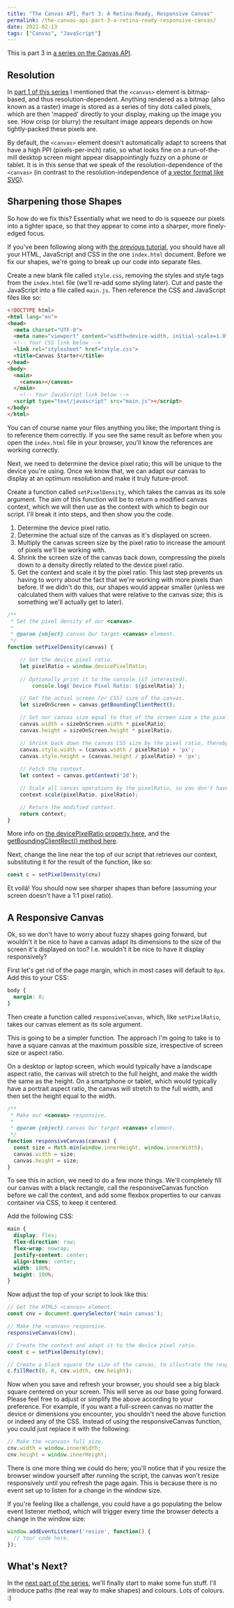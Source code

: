 ```yaml
---
title: "The Canvas API, Part 3: A Retina-Ready, Responsive Canvas"
permalink: /the-canvas-api-part-3-a-retina-ready-responsive-canvas/
date: 2021-02-13
tags: ["Canvas", "JavaScript"]
---
```


This is part 3 in [a series on the Canvas API](/tag/canvas/).

## Resolution

In [part 1 of this series](/the-canvas-api-part-1-the-background/) I mentioned that the `<canvas>` element is bitmap-based, and thus resolution-dependent. Anything rendered as a bitmap (also known as a raster) image is stored as a series of tiny dots called pixels, which are then 'mapped' directly to your display, making up the image you see. How crisp (or blurry) the resultant image appears depends on how tightly-packed these pixels are.

By default, the `<canvas>` element doesn't automatically adapt to screens that have a high PPI (pixels-per-inch) ratio, so what looks fine on a run-of-the-mill desktop screen might appear disappointingly fuzzy on a phone or tablet. It is in this sense that we speak of the resolution-dependence of the `<canvas>` (in contrast to the resolution-independence of [a vector format like SVG](https://css-tricks.com/lodge/svg/)).

## Sharpening those Shapes

So how do we fix this? Essentially what we need to do is squeeze our pixels into a tighter space, so that they appear to come into a sharper, more finely-edged focus.

If you've been following along with [the previous tutorial](/the-canvas-api-part-2-basic-shapes-and-the-2d-context/), you should have all your HTML, JavaScript and CSS in the one `index.html` document. Before we fix our shapes, we're going to break up our code into separate files.

Create a new blank file called `style.css`, removing the styles and style tags from the `index.html` file (we'll re-add some styling later). Cut and paste the JavaScript into a file called `main.js`. Then reference the CSS and JavaScript files like so:

```html
<!DOCTYPE html>
<html lang="en">
<head>
  <meta charset="UTF-8">
  <meta name="viewport" content="width=device-width, initial-scale=1.0">
  <!-- Your CSS link below -->
  <link rel="stylesheet" href="style.css">
  <title>Canvas Starter</title>
</head>
<body>
  <main>
    <canvas></canvas>
  </main>       
	<!-- Your JavaScript link below --> 
  <script type="text/javascript" src="main.js"></script>
</body>
</html>
```

You can of course name your files anything you like; the important thing is to reference them correctly. If you see the same result as before when you open the `index.html` file in your browser, you'll know the references are working correctly.

Next, we need to determine the device pixel ratio; this will be unique to the device you're using. Once we know that, we can adapt our canvas to display at an optimum resolution and make it truly future-proof.

Create a function called `setPixelDensity`, which takes the canvas as its sole argument. The aim of this function will be to return a modified canvas context, which we will then use as the context with which to begin our script. I'll break it into steps, and then show you the code.

1. Determine the device pixel ratio.
2. Determine the actual size of the canvas as it's displayed on screen.
3. Multiply the canvas screen size by the pixel ratio to increase the amount of pixels we'll be working with.
4. Shrink the screen size of the canvas back down, compressing the pixels down to a density directly related to the device pixel ratio.
5. Get the context and scale it by the pixel ratio. This last step prevents us having to worry about the fact that we're working with more pixels than before. If we didn't do this, our shapes would appear smaller (unless we calculated them with values that were relative to the canvas size; this is something we'll actually get to later).

```js
/**
 * Set the pixel density of our <canvas>.
 * 
 * @param {object} canvas Our target <canvas> element.
 */
function setPixelDensity(canvas) {

    // Get the device pixel ratio.
    let pixelRatio = window.devicePixelRatio;
	
    // Optionally print it to the console (if interested).
		console.log(`Device Pixel Ratio: ${pixelRatio}`);

    // Get the actual screen (or CSS) size of the canvas.
    let sizeOnScreen = canvas.getBoundingClientRect();

    // Set our canvas size equal to that of the screen size x the pixel ratio.
    canvas.width = sizeOnScreen.width * pixelRatio;
    canvas.height = sizeOnScreen.height * pixelRatio;

    // Shrink back down the canvas CSS size by the pixel ratio, thereby 'compressing' the pixels.
    canvas.style.width = (canvas.width / pixelRatio) + 'px';
    canvas.style.height = (canvas.height / pixelRatio) + 'px';
    
    // Fetch the context.
    let context = canvas.getContext('2d');

    // Scale all canvas operations by the pixelRatio, so you don't have to calculate these manually.
    context.scale(pixelRatio, pixelRatio);

    // Return the modified context.
    return context;
}
```

More info on [the devicePixelRatio property here](https://developer.mozilla.org/en-US/docs/Web/API/Window/devicePixelRatio), and the [getBoundingClientRect() method here](https://developer.mozilla.org/en-US/docs/Web/API/Element/getBoundingClientRect).

Next, change the line near the top of our script that retrieves our context, substituting it for the result of the function, like so:

```js
const c = setPixelDensity(cnv)
```

Et voilá! You should now see sharper shapes than before (assuming your screen doesn't have a 1:1 pixel ratio).

## A Responsive Canvas

Ok, so we don't have to worry about fuzzy shapes going forward, but wouldn't it be nice to have a canvas adapt its dimensions to the size of the screen it's displayed on too? I.e. wouldn't it be nice to have it display responsively?

First let's get rid of the page margin, which in most cases will default to `8px`. Add this to your CSS:

```css
body {
  margin: 0;
}
```

Then create a function called `responsiveCanvas`, which, like `setPixelRatio`, takes our canvas element as its sole argument.

This is going to be a simpler function. The approach I'm going to take is to have a square canvas at the maximum possible size, irrespective of screen size or aspect ratio.

On a desktop or laptop screen, which would typically have a landscape aspect ratio, the canvas will stretch to the full height, and make the width the same as the height. On a smartphone or tablet, which would typically have a portrait aspect ratio, the canvas will stretch to the full width, and then set the height equal to the width.

```js
/**
 * Make our <canvas> responsive.
 * 
 * @param {object} canvas Our target <canvas> element.
 */
function responsiveCanvas(canvas) {
  const size = Math.min(window.innerHeight, window.innerWidth);
  canvas.width = size;
  canvas.height = size;
}
```

To see this in action, we need to do a few more things. We'll completely fill our canvas with a black rectangle, call the responsiveCanvas function before we call the context, and add some flexbox properties to our canvas container via CSS, to keep it centered.

Add the following CSS:

```css
main {
  display: flex;
  flex-direction: row;
  flex-wrap: nowrap;
  justify-content: center;
  align-items: center;
  width: 100%;
  height: 100%;
}
```

Now adjust the top of your script to look like this:

```js
// Get the HTML5 <canvas> element.
const cnv = document.querySelector('main canvas');

// Make the <canvas> responsive.
responsiveCanvas(cnv);

// Create the context and adapt it to the device pixel ratio.
const c = setPixelDensity(cnv);

// Create a black square the size of the canvas, to illustrate the responsiveness.
c.fillRect(0, 0, cnv.width, cnv.height);
```

Now when you save and refresh your browser, you should see a big black square centered on your screen. This will serve as our base going forward. Please feel free to adjust or simplify the above according to your preference. For example, if you want a full-screen canvas no matter the device or dimensions you encounter, you shouldn't need the above function or indeed any of the CSS. Instead of using the responsiveCanvas function, you could just replace it with the following:

```js
// Make the <canvas> full size.
cnv.width = window.innerWidth;
cnv.height = window.innerHeight;
```

There is one more thing we could do here; you'll notice that if you resize the browser window yourself after running the script, the canvas won't resize responsively until you refresh the page again. This is because there is no event set up to listen for a change in the window size.

If you're feeling like a challenge, you could have a go populating the below event listener method, which will trigger every time the browser detects a change in the window size:

```js
window.addEventListener('resize', function() {
  // Your code here.
});
```

## What's Next?

In the [next part of the series](/the-canvas-api-part-4-points-paths-and-colours/), we'll finally start to make some fun stuff. I'll introduce paths (the real way to make shapes) and colours. Lots of colours. :)

